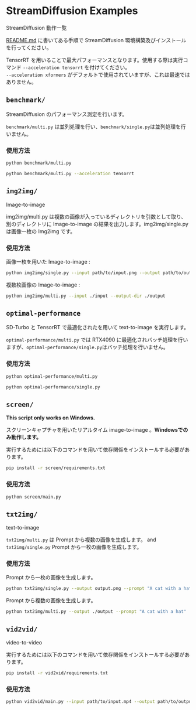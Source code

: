 # StreamDiffusion Examples

StreamDiffusion 動作一覧

[README.md](../README.md) に書いてある手順で StreamDiffusion 環境構築及びインストールを行ってください。

TensorRT を用いることで最大パフォーマンスとなります。使用する際は実行コマンド `--acceleration tensorrt` を付けてください。  
`--acceleration xformers` がデフォルトで使用されていますが、これは最速ではありません。


## `benchmark/`

StreamDiffusion のパフォーマンス測定を行います。

`benchmark/multi.py` は並列処理を行い、`benchmark/single.py`は並列処理を行いません。

### 使用方法

```bash
python benchmark/multi.py
```

```bash
python benchmark/multi.py --acceleration tensorrt
```

## `img2img/`

Image-to-image 

img2img/multi.py は複数の画像が入っているディレクトリを引数として取り、別のディレクトリに Image-to-image  の結果を出力します。img2img/single.py は画像一枚の Img2img です。

### 使用方法

画像一枚を用いた Image-to-image :

```bash
python img2img/single.py --input path/to/input.png --output path/to/output.png
```

複数枚画像の Image-to-image :

```bash
python img2img/multi.py --input ./input --output-dir ./output
```

## `optimal-performance`

SD-Turbo と TensorRT で最適化されたを用いて text-to-image を実行します。

`optimal-performance/multi.py` では RTX4090 に最適化されバッチ処理を行いますが、`optimal-performance/single.py`はバッチ処理を行いません。

### 使用方法

```bash
python optimal-performance/multi.py
```

```bash
python optimal-performance/single.py
```

## `screen/`

**This script only works on Windows.**

スクリーンキャプチャを用いたリアルタイム image-to-image 。**Windowsでのみ動作します。**

実行するためには以下のコマンドを用いて依存関係をインストールする必要があります。

```bash
pip install -r screen/requirements.txt
```

### 使用方法

```bash
python screen/main.py
```

## `txt2img/`

text-to-image

`txt2img/multi.py` は Prompt から複数の画像を生成します。 and `txt2img/single.py` Prompt から一枚の画像を生成します。

### 使用方法

Prompt から一枚の画像を生成します。

```bash
python txt2img/single.py --output output.png --prompt "A cat with a hat"
```

Prompt から複数の画像を生成します。

```bash
python txt2img/multi.py --output ./output --prompt "A cat with a hat"
```

## `vid2vid/`

video-to-video

実行するためには以下のコマンドを用いて依存関係をインストールする必要があります。

```bash
pip install -r vid2vid/requirements.txt
```

### 使用方法

```bash
python vid2vid/main.py --input path/to/input.mp4 --output path/to/output.mp4
```

